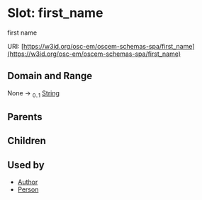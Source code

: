 
# Slot: first_name

first name

URI: [https://w3id.org/osc-em/oscem-schemas-spa/first_name](https://w3id.org/osc-em/oscem-schemas-spa/first_name)


## Domain and Range

None &#8594;  <sub>0..1</sub> [String](types/String.md)

## Parents


## Children


## Used by

 * [Author](Author.md)
 * [Person](Person.md)
